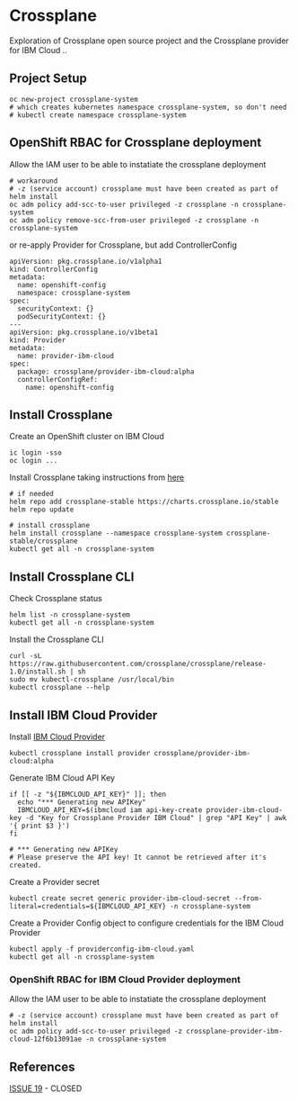 # Crossplane
Exploration of Crossplane open source project and the Crossplane provider for IBM Cloud
..
## Project Setup
```
oc new-project crossplane-system
# which creates kubernetes namespace crossplane-system, so don't need
# kubectl create namespace crossplane-system
```

## OpenShift RBAC for Crossplane deployment
Allow the IAM user to be able to instatiate the crossplane deployment
```
# workaround
# -z (service account) crossplane must have been created as part of helm install
oc adm policy add-scc-to-user privileged -z crossplane -n crossplane-system
oc adm policy remove-scc-from-user privileged -z crossplane -n crossplane-system
```
or re-apply Provider for Crossplane, but add ControllerConfig
```
apiVersion: pkg.crossplane.io/v1alpha1
kind: ControllerConfig
metadata:
  name: openshift-config
  namespace: crossplane-system
spec:
  securityContext: {}
  podSecurityContext: {}
---
apiVersion: pkg.crossplane.io/v1beta1
kind: Provider
metadata:
  name: provider-ibm-cloud
spec:
  package: crossplane/provider-ibm-cloud:alpha
  controllerConfigRef:
    name: openshift-config
```

## Install Crossplane
Create an OpenShift cluster on IBM Cloud
```
ic login -sso
oc login ...
```

Install Crossplane taking instructions from [here](https://crossplane.io/docs/v1.0/getting-started/install-configure.html)
```
# if needed
helm repo add crossplane-stable https://charts.crossplane.io/stable
helm repo update

# install crossplane
helm install crossplane --namespace crossplane-system crossplane-stable/crossplane
kubectl get all -n crossplane-system
```

## Install Crossplane CLI
Check Crossplane status
```
helm list -n crossplane-system
kubectl get all -n crossplane-system
```

Install the Crossplane CLI
```
curl -sL https://raw.githubusercontent.com/crossplane/crossplane/release-1.0/install.sh | sh
sudo mv kubectl-crossplane /usr/local/bin
kubectl crossplane --help
```

## Install IBM Cloud Provider
Install [IBM Cloud Provider](https://github.com/crossplane-contrib/provider-ibm-cloud)
```
kubectl crossplane install provider crossplane/provider-ibm-cloud:alpha
```

Generate IBM Cloud API Key
```
if [[ -z "${IBMCLOUD_API_KEY}" ]]; then
  echo "*** Generating new APIKey"
  IBMCLOUD_API_KEY=$(ibmcloud iam api-key-create provider-ibm-cloud-key -d "Key for Crossplane Provider IBM Cloud" | grep "API Key" | awk '{ print $3 }')
fi

# *** Generating new APIKey
# Please preserve the API key! It cannot be retrieved after it's created.
```
Create a Provider secret
```
kubectl create secret generic provider-ibm-cloud-secret --from-literal=credentials=${IBMCLOUD_API_KEY} -n crossplane-system
```

Create a Provider Config object to configure credentials for the IBM Cloud Provider
```
kubectl apply -f providerconfig-ibm-cloud.yaml
kubectl get all -n crossplane-system
```

### OpenShift RBAC for IBM Cloud Provider deployment
Allow the IAM user to be able to instatiate the crossplane deployment
```
# -z (service account) crossplane must have been created as part of helm install
oc adm policy add-scc-to-user privileged -z crossplane-provider-ibm-cloud-12f6b13091ae -n crossplane-system
```

## References
[ISSUE 19](https://github.com/crossplane-contrib/provider-ibm-cloud/issues/19) - CLOSED
